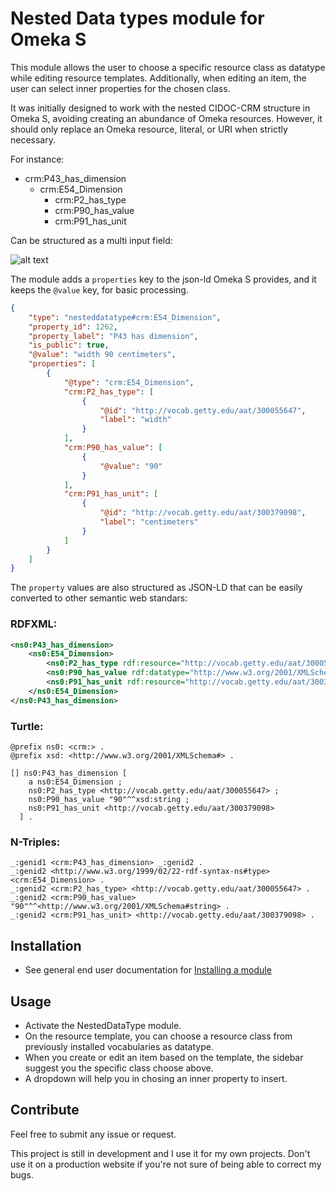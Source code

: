 # Nested Data types module for Omeka S

This module allows the user to choose a specific resource class as datatype while editing resource templates.    Additionally, when editing an item, the user can select inner properties for the chosen class.

It was initially designed to work with the nested CIDOC-CRM structure in Omeka S, avoiding creating an abundance of Omeka resources.
However, it should only replace an Omeka resource, literal, or URI when strictly necessary.  

For instance:

- crm:P43_has_dimension   
    - crm:E54_Dimension   
        - crm:P2_has_type
        - crm:P90_has_value
        - crm:P91_has_unit

Can be structured as a multi input field:

![alt text](https://gist.githubusercontent.com/sinanatra/a39c3625f3871c19a7e720d3ceb44339/raw/2fdc3736eba180b10b55f055842ca5468de6ebbc/img.png)

The module adds a `properties` key to the json-ld Omeka S provides, and it keeps the `@value` key, for basic processing.

```json
{
    "type": "nesteddatatype#crm:E54_Dimension",
    "property_id": 1262,
    "property_label": "P43 has dimension",
    "is_public": true,
    "@value": "width 90 centimeters", 
    "properties": [
        {
            "@type": "crm:E54_Dimension",
            "crm:P2_has_type": [
                {
                    "@id": "http://vocab.getty.edu/aat/300055647",
                    "label": "width"
                }
            ],
            "crm:P90_has_value": [
                {
                    "@value": "90"
                }
            ],
            "crm:P91_has_unit": [
                {
                    "@id": "http://vocab.getty.edu/aat/300379098",
                    "label": "centimeters"
                }
            ]
        }
    ]
}
```

The `property` values are also structured as JSON-LD that can be easily converted to other semantic web standars:

### RDFXML:
```xml
<ns0:P43_has_dimension>
    <ns0:E54_Dimension>
        <ns0:P2_has_type rdf:resource="http://vocab.getty.edu/aat/300055647"/>
        <ns0:P90_has_value rdf:datatype="http://www.w3.org/2001/XMLSchema#string">90</ns0:P90_has_value>
        <ns0:P91_has_unit rdf:resource="http://vocab.getty.edu/aat/300379098"/>
    </ns0:E54_Dimension>
</ns0:P43_has_dimension>
```
### Turtle:
```
@prefix ns0: <crm:> .
@prefix xsd: <http://www.w3.org/2001/XMLSchema#> .

[] ns0:P43_has_dimension [
    a ns0:E54_Dimension ;
    ns0:P2_has_type <http://vocab.getty.edu/aat/300055647> ;
    ns0:P90_has_value "90"^^xsd:string ;
    ns0:P91_has_unit <http://vocab.getty.edu/aat/300379098>
  ] .
```

### N-Triples:
```
_:genid1 <crm:P43_has_dimension> _:genid2 .
_:genid2 <http://www.w3.org/1999/02/22-rdf-syntax-ns#type> <crm:E54_Dimension> .
_:genid2 <crm:P2_has_type> <http://vocab.getty.edu/aat/300055647> .
_:genid2 <crm:P90_has_value> "90"^^<http://www.w3.org/2001/XMLSchema#string> .
_:genid2 <crm:P91_has_unit> <http://vocab.getty.edu/aat/300379098> .
```

## Installation

* See general end user documentation for [Installing a module](http://omeka.org/s/docs/user-manual/modules/#installing-modules)

## Usage

* Activate the NestedDataType module.
* On the resource template, you can choose a resource class from previously installed vocabularies as datatype.
* When you create or edit an item based on the template, the sidebar suggest you the specific class choose above.
* A dropdown will help you in chosing an inner property to insert.

## Contribute

Feel free to submit any issue or request.

This project is still in development and I use it for my own projects. Don't use it on a production website if you're not sure of being able to correct my bugs.

